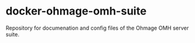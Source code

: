 # docker-ohmage-omh-suite

Repository for documenation and config files of the Ohmage OMH server suite.
